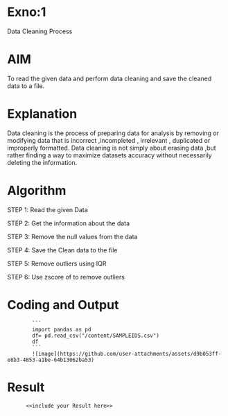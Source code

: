 # Exno:1
Data Cleaning Process

# AIM
To read the given data and perform data cleaning and save the cleaned data to a file.

# Explanation
Data cleaning is the process of preparing data for analysis by removing or modifying data that is incorrect ,incompleted , irrelevant , duplicated or improperly formatted. Data cleaning is not simply about erasing data ,but rather finding a way to maximize datasets accuracy without necessarily deleting the information.

# Algorithm
STEP 1: Read the given Data

STEP 2: Get the information about the data

STEP 3: Remove the null values from the data

STEP 4: Save the Clean data to the file

STEP 5: Remove outliers using IQR

STEP 6: Use zscore of to remove outliers

# Coding and Output
            ```
            import pandas as pd
            df= pd.read_csv("/content/SAMPLEIDS.csv")
            df
            ```
            ![image](https://github.com/user-attachments/assets/d9b053ff-e8b3-4853-a1be-64b13062ba53)

# Result
          <<include your Result here>>
